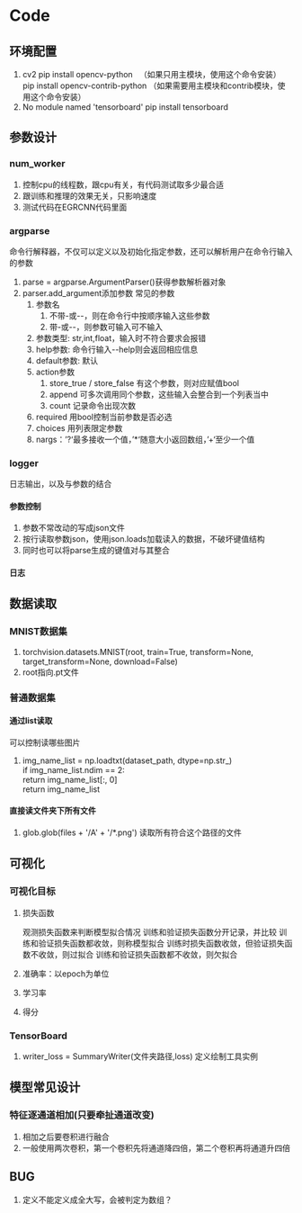 # Code
## 环境配置
1. cv2
	pip install opencv-python   （如果只用主模块，使用这个命令安装）
	pip install opencv-contrib-python （如果需要用主模块和contrib模块，使用这个命令安装）
2. No module named 'tensorboard'
	pip install tensorboard

## 参数设计
### num_worker
1. 控制cpu的线程数，跟cpu有关，有代码测试取多少最合适
2. 跟训练和推理的效果无关，只影响速度
3. 测试代码在EGRCNN代码里面
### argparse
命令行解释器，不仅可以定义以及初始化指定参数，还可以解析用户在命令行输入的参数
1. parse = argparse.ArgumentParser()获得参数解析器对象
2. parser.add_argument添加参数
	常见的参数
	1. 参数名
		1. 不带-或--，则在命令行中按顺序输入这些参数
		2. 带-或--，则参数可输入可不输入
	2. 参数类型: str,int,float，输入时不符合要求会报错
	3. help参数: 命令行输入--help则会返回相应信息
	4. default参数: 默认
	5. action参数
		1. store_true / store_false 有这个参数，则对应赋值bool
		2. append 可多次调用同个参数，这些输入会整合到一个列表当中
		3. count 记录命令出现次数		
	6. required 用bool控制当前参数是否必选
	7. choices 用列表限定参数
	8. nargs：’?‘最多接收一个值，’*‘随意大小返回数组，’+‘至少一个值
### logger
日志输出，以及与参数的结合
#### 参数控制
1. 参数不常改动的写成json文件
2. 按行读取参数json，使用json.loads加载读入的数据，不破坏键值结构
3. 同时也可以将parse生成的键值对与其整合
#### 日志

## 数据读取
### MNIST数据集
1. torchvision.datasets.MNIST(root, train=True, transform=None, target_transform=None, download=False)
2. root指向.pt文件
### 普通数据集
#### 通过list读取
可以控制读哪些图片
1. img_name_list = np.loadtxt(dataset_path, dtype=np.str_)  
	if img_name_list.ndim == 2:  
	return img_name_list[:, 0]  
	return img_name_list
#### 直接读文件夹下所有文件
1. glob.glob(files + '/A' + '/*.png') 读取所有符合这个路径的文件


## 可视化
### 可视化目标
1. 损失函数

	观测损失函数来判断模型拟合情况
	训练和验证损失函数分开记录，并比较
	训练和验证损失函数都收敛，则称模型拟合
	训练时损失函数收敛，但验证损失函数不收敛，则过拟合
	训练和验证损失函数都不收敛，则欠拟合
2. 准确率：以epoch为单位
3. 学习率
4. 得分
### TensorBoard
1. writer_loss = SummaryWriter(文件夹路径,loss) 定义绘制工具实例

## 模型常见设计
### 特征逐通道相加(只要牵扯通道改变)
1. 相加之后要卷积进行融合
2. 一般使用两次卷积，第一个卷积先将通道降四倍，第二个卷积再将通道升四倍
## BUG
1. 定义不能定义成全大写，会被判定为数组？